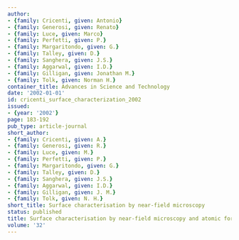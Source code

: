 ```yaml
---
author:
- {family: Cricenti, given: Antonio}
- {family: Generosi, given: Renato}
- {family: Luce, given: Marco}
- {family: Perfetti, given: P.}
- {family: Margaritondo, given: G.}
- {family: Talley, given: D.}
- {family: Sanghera, given: J.S.}
- {family: Aggarwal, given: I.D.}
- {family: Gilligan, given: Jonathan M.}
- {family: Tolk, given: Norman H.}
container_title: Advances in Science and Technology
date: '2002-01-01'
id: cricenti_surface_characterization_2002
issued:
- {year: '2002'}
page: 183-192
pub_type: article-journal
short_author:
- {family: Cricenti, given: A.}
- {family: Generosi, given: R.}
- {family: Luce, given: M.}
- {family: Perfetti, given: P.}
- {family: Margaritondo, given: G.}
- {family: Talley, given: D.}
- {family: Sanghera, given: J.S.}
- {family: Aggarwal, given: I.D.}
- {family: Gilligan, given: J. M.}
- {family: Tolk, given: N. H.}
short_title: Surface characterisation by near-field microscopy
status: published
title: Surface characterisation by near-field microscopy and atomic force microscopy
volume: '32'
---
```

